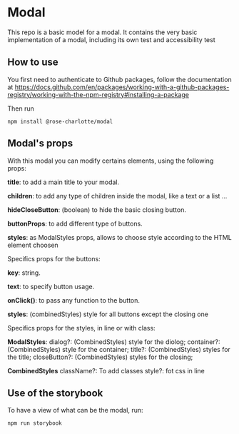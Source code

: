 # Modal

This repo is a basic model for a modal.
It contains the very basic implementation of a modal, including its own test and accessibility test

## How to use

You first need to authenticate to Github packages, follow the documentation at https://docs.github.com/en/packages/working-with-a-github-packages-registry/working-with-the-npm-registry#installing-a-package

Then run

```
npm install @rose-charlotte/modal
```

## Modal's props

With this modal you can modify certains elements, using the following props:

**title**: to add a main title to your modal.

**children**: to add any type of children inside the modal, like a text or a list ...

**hideCloseButton**: (boolean) to hide the basic closing button.

**buttonProps**: to add different type of buttons.

**styles**: as ModalStyles props, allows to choose style according to the HTML element choosen

Specifics props for the buttons:

**key**: string.

**text**: to specify button usage.

**onClick()**: to pass any function to the button.

**styles**: (combinedStyles) style for all buttons except the closing one

Specifics props for the styles, in line or with class:

**ModalStyles**:
dialog?: (CombinedStyles) style for the diolog;
container?: (CombinedStyles) style for the container;
title?: (CombinedStyles) styles for the title;
closeButton?: (CombinedStyles) styles for the closing;

**CombinedStyles**
className?: To add classes
style?: fot css in line

## Use of the storybook

To have a view of what can be the modal, run:

```
npm run storybook
```
